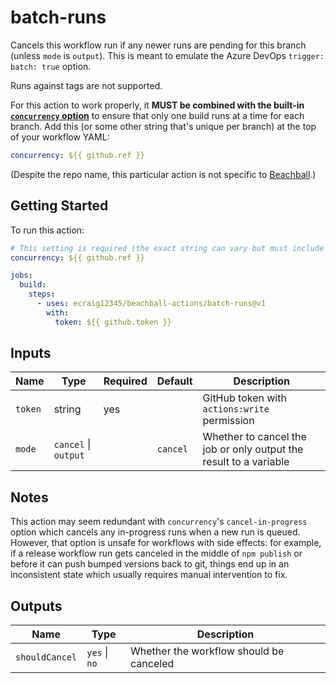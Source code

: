 # batch-runs

Cancels this workflow run if any newer runs are pending for this branch (unless `mode` is `output`). This is meant to emulate the Azure DevOps `trigger: batch: true` option.

Runs against tags are not supported.

For this action to work properly, it **MUST be combined with the built-in [`concurrency` option](https://docs.github.com/en/actions/using-workflows/workflow-syntax-for-github-actions#concurrency)** to ensure that only one build runs at a time for each branch. Add this (or some other string that's unique per branch) at the top of your workflow YAML:

```yaml
concurrency: ${{ github.ref }}
```

(Despite the repo name, this particular action is not specific to [Beachball](https://microsoft.github.io/beachball).)

## Getting Started

To run this action:

```yaml
# This setting is required (the exact string can vary but must include the branch name)
concurrency: ${{ github.ref }}

jobs:
  build:
    steps:
      - uses: ecraig12345/beachball-actions/batch-runs@v1
        with:
          token: ${{ github.token }}
```

## Inputs

| Name    | Type                 | Required | Default  | Description                                                       |
| ------- | -------------------- | -------- | -------- | ----------------------------------------------------------------- |
| `token` | string               | yes      |          | GitHub token with `actions:write` permission                      |
| `mode`  | `cancel` \| `output` |          | `cancel` | Whether to cancel the job or only output the result to a variable |

## Notes

This action may seem redundant with `concurrency`'s `cancel-in-progress` option which cancels any in-progress runs when a new run is queued. However, that option is unsafe for workflows with side effects: for example, if a release workflow run gets canceled in the middle of `npm publish` or before it can push bumped versions back to git, things end up in an inconsistent state which usually requires manual intervention to fix.

## Outputs

| Name           | Type          | Description                             |
| -------------- | ------------- | --------------------------------------- |
| `shouldCancel` | `yes` \| `no` | Whether the workflow should be canceled |
